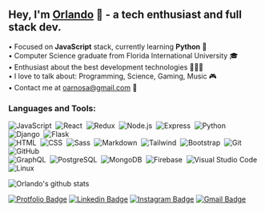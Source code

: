 ## Hey, I'm [Orlando](https://orlandoarnosa.com) 👋 - a tech enthusiast and full stack dev.

• Focused on **JavaScript** stack, currently learning **Python** 🐍
<br/>• Computer Science graduate from Florida International University 🎓
<br/>• Enthusiast about the best development technologies 👩🏻‍💻
<br/>• I love to talk about: Programming, Science, Gaming, Music 🎮
<br/>• Contact me at oarnosa@gmail.com 💌

### Languages and Tools:

![JavaScript](https://img.shields.io/badge/-JavaScript-eee?style=flat-square&logo=javascript)&nbsp;
![React](https://img.shields.io/badge/-React-eee?style=flat-square&logo=react)&nbsp;
![Redux](https://img.shields.io/badge/-Redux-eee?style=flat-square&logo=redux&logoColor=764abc)&nbsp;
![Node.js](https://img.shields.io/badge/-Node.js-eee?style=flat-square&logo=node.js)&nbsp;
![Express](https://img.shields.io/badge/-Express-eee?style=flat-square&logo=express&logoColor=343a40)&nbsp;
![Python](https://img.shields.io/badge/-Python-eee?style=flat-square&logo=python)&nbsp;
![Django](https://img.shields.io/badge/-Django-eee?style=flat-square&logo=django&logoColor=092E20)&nbsp;
![Flask](https://img.shields.io/badge/-Flask-eee?style=flat-square&logo=flask&logoColor=black)\
![HTML](https://img.shields.io/badge/-HTML-eee?style=flat-square&logo=HTML5)&nbsp;
![CSS](https://img.shields.io/badge/-CSS-eee?style=flat-square&logo=CSS3&logoColor=1572B6)&nbsp;
![Sass](https://img.shields.io/badge/-Sass-eee?style=flat-square&logo=SASS&logoColor=bf4080)&nbsp;
![Markdown](https://img.shields.io/badge/-Markdown-eee?style=flat-square&logo=markdown&logoColor=343a40)&nbsp;
![Tailwind](https://img.shields.io/badge/-Tailwind%20CSS-eee?style=flat-square&logo=tailwind%20css)&nbsp;
![Bootstrap](https://img.shields.io/badge/-Bootstrap-eee?style=flat-square&logo=bootstrap&logoColor=563D7C)&nbsp;
![Git](https://img.shields.io/badge/-Git-eee?style=flat-square&logo=git)&nbsp;
![GitHub](https://img.shields.io/badge/-GitHub-eee?style=flat-square&logo=github&logoColor=black)\
![GraphQL](https://img.shields.io/badge/-GraphQL-eee?style=flat-square&logo=GraphQL&logoColor=bf4080)&nbsp;
![PostgreSQL](https://img.shields.io/badge/-PostgreSQL-eee?style=flat-square&logo=postgresql&logoColor=336791)&nbsp;
![MongoDB](https://img.shields.io/badge/-MongoDB-eee?style=flat-square&logo=mongodb)&nbsp;
![Firebase](https://img.shields.io/badge/-Firebase-eee?style=flat-square&logo=firebase)&nbsp;
![Visual Studio Code](https://img.shields.io/badge/-Visual%20Studio%20Code-eee?style=flat-square&logo=visual-studio-code&logoColor=007ACC)
![Linux](https://img.shields.io/badge/-Linux-eee?style=flat-square&logo=linux)&nbsp;
<br/>

![Orlando's github stats](https://github-readme-stats.vercel.app/api?username=oarnosa&show_icons=true&bg_color=fafbfc&hide=issues&count_private=true&include_all_commits=1)
<br/>

[![Protfolio Badge](https://img.shields.io/badge/-orlandoarnosa.com-eee?style=flat-square&logo=Google%20Chrome&logoColor=white&labelColor=15847D&link=https://orlandoarnosa.com)](https://orlandoarnosa.com)
[![Linkedin Badge](https://img.shields.io/badge/-/in/oarnosa-eee?style=flat-square&logo=linkedin&logoColor=white&labelColor=blue&link=https://www.linkedin.com/in/oarnosa/)](https://www.linkedin.com/in/oarnosa/)
[![Instagram Badge](https://img.shields.io/badge/-@arno__lando-eee?style=flat-square&logo=instagram&logoColor=white&labelColor=E1306C&link=https://www.linkedin.com/in/oarnosa/)](https://instagram.com/arno_lando)
[![Gmail Badge](https://img.shields.io/badge/-oarnosa@gmail.com-eee?style=flat-square&logo=Gmail&logoColor=white&labelColor=red&link=mailto:oarnosa@gmail.com)](mailto:oarnosa@gmail.com)

